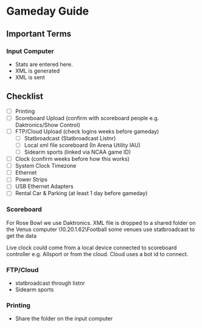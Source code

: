 # Gameday Guide

## Important Terms
### Input Computer
- Stats are entered here.
- XML is generated
- XML is sent
## Checklist
- [ ] Printing
- [ ] Scoreboard Upload (confirm with scoreboard people e.g. Daktronics/Show Control) 
- [ ] FTP/Cloud Upload (check logins weeks before gameday)
  - [ ] Statbroadcast (Statbroadcast Listnr)
  - [ ] Local xml file scoreboard (In Arena Utility IAU)
  - [ ] Sidearm sports (linked via NCAA game ID)
- [ ] Clock (confirm weeks before how this works)
- [ ] System Clock Timezone
- [ ] Ethernet
- [ ] Power Strips
- [ ] USB Ethernet Adapters
- [ ] Rental Car & Parking (at least 1 day before gameday)

### Scoreboard
For Rose Bowl we use Daktronics. 
XML file is dropped to a shared folder on the Venus computer \\10.20.1.62\Football
some venues use statbroadcast to get the data

Live clock could come from a local device connected to scoreboard controller e.g. Allsport or from the cloud.
Cloud uses a bot id to connect.


### FTP/Cloud
- statbroadcast through listnr
- Sidearm sports 

### Printing
- Share the folder on the input computer
